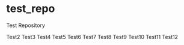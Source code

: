 test_repo
=========

Test Repository

Test2
Test3
Test4
Test5
Test6
Test7
Test8
Test9
Test10
Test11
Test12
